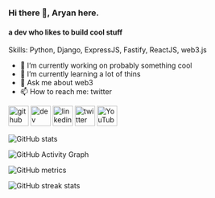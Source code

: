### Hi there 👋, Aryan here.
#### a dev who likes to build cool stuff

Skills: Python, Django, ExpressJS, Fastify, ReactJS, web3.js

- 🔭 I’m currently working on probably something cool 
- 🌱 I’m currently learning a lot of thins 
- 💬 Ask me about web3 
- 📫 How to reach me: twitter 


[<img src='https://cdn.jsdelivr.net/npm/simple-icons@3.0.1/icons/github.svg' alt='github' height='40'>](https://github.com/thearyanag)  [<img src='https://cdn.jsdelivr.net/npm/simple-icons@3.0.1/icons/hashnode.svg' alt='dev' height='40'>](https://0xaryan.hashnode.dev/)  [<img src='https://cdn.jsdelivr.net/npm/simple-icons@3.0.1/icons/linkedin.svg' alt='linkedin' height='40'>](https://www.linkedin.com/in/thearyanag?_l=en_US/)  [<img src='https://cdn.jsdelivr.net/npm/simple-icons@3.0.1/icons/twitter.svg' alt='twitter' height='40'>](https://twitter.com/_0xaryan)  [<img src='https://cdn.jsdelivr.net/npm/simple-icons@3.0.1/icons/youtube.svg' alt='YouTube' height='40'>](https://www.youtube.com/channel/@thearyanag)  

![GitHub stats](https://github-readme-stats.vercel.app/api?username=thearyanag&show_icons=true)  

![GitHub Activity Graph](https://activity-graph.herokuapp.com/graph?username=thearyanag)  

![GitHub metrics](https://metrics.lecoq.io/thearyanag)  

![GitHub streak stats](https://streak-stats.demolab.com/?user=thearyanag)  

